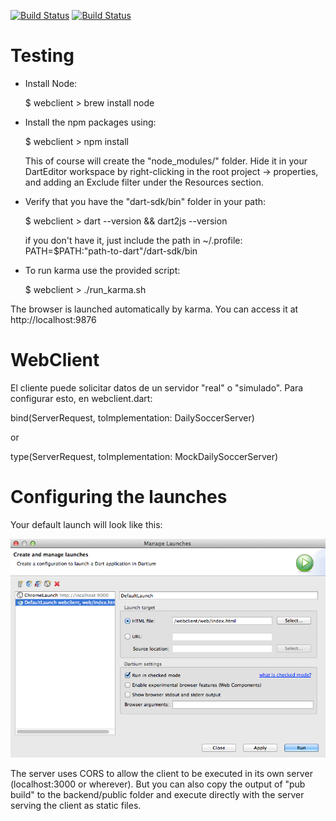 [![Build Status](https://drone.io/github.com/DailySoccer/webclient/status.png)](https://drone.io/github.com/DailySoccer/webclient/latest)
[![Build Status](https://www.codeship.io/projects/baab71b0-af1d-0131-12d8-2e66f154cad7/status)](https://github.com/DailySoccer/webclient/master)

Testing
=============

- Install Node:

	$ webclient > brew install node

- Install the npm packages using:

	$ webclient > npm install

	This of course will create the "node_modules/" folder. Hide it in your DartEditor workspace by right-clicking 
	in the root project -> properties, and adding an Exclude filter under the Resources section.
	
- Verify that you have the "dart-sdk/bin" folder in your path: 
    
    $ webclient > dart --version && dart2js --version

  if you don't have it, just include the path in ~/.profile: PATH=$PATH:"path-to-dart"/dart-sdk/bin

- To run karma use the provided script:

  $ webclient > ./run_karma.sh

The browser is launched automatically by karma. You can access it at http://localhost:9876  
   

WebClient
=========

El cliente puede solicitar datos de un servidor "real" o "simulado". Para configurar esto, en webclient.dart:

bind(ServerRequest, toImplementation: DailySoccerServer)

or

type(ServerRequest, toImplementation: MockDailySoccerServer)


Configuring the launches
=========================

Your default launch will look like this:

![alt tag](doc/launch01.png)

The server uses CORS to allow the client to be executed in its own server (localhost:3000 or wherever). But you can also copy 
the output of "pub build" to the backend/public folder and execute directly with the server serving the client as static files.

